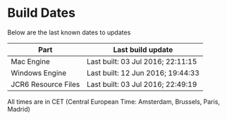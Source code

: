 # Build Dates

Below are the last known dates to updates

Part | Last build update
-----|-----
Mac Engine | Last built: 03 Jul 2016; 22:11:15
Windows Engine | Last built: 12 Jun 2016; 19:44:33
JCR6 Resource Files | Last built: 03 Jul 2016; 22:49:19
All times are in CET (Central European Time: Amsterdam, Brussels, Paris, Madrid)



